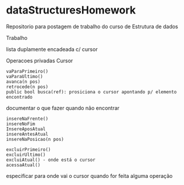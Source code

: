 # dataStructuresHomework
Repositorio para postagem de trabalho do curso de Estrutura de dados

Trabalho

lista duplamente encadeada
c/ cursor

Operacoes privadas Cursor
   
    vaParaPrimeiro()
    vaParaUltimo()
    avanca(n pos)
    retrocede(n pos)
    public bool busca(ref): prosiciona o cursor apontando p/ elemento encontrado
   
   documentar o que fazer quando não encontrar
   
    insereNaFrente()
    insereNoFim
    InsereAposAtual
    insereAntesAtual
    insereNaPosicao(n pos)
    
    excluirPrimeiro()
    excluirUltimo()
    excluiAtual() - onde está o cursor
    acessaAtual()
    
   especificar para onde vai o cursor quando for feita alguma operação